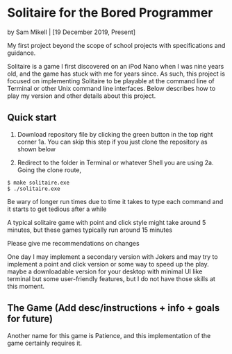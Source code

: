 # Solitaire for the Bored Programmer
by Sam Mikell | [19 December 2019, Present]

My first project beyond the scope of school projects with specifications and guidance.

Solitaire is a game I first discovered on an iPod Nano when I was nine years old, and the game has stuck with me for years since.
As such, this project is focused on implementing Solitaire to be playable at the command line of Terminal or other Unix command line interfaces. Below describes how to play my version and other details about this project.

## Quick start
1. Download repository file by clicking the green button in the top right corner
        1a. You can skip this step if you just clone the repository as shown below

2. Redirect to the folder in Terminal or whatever Shell you are using
        2a. Going the clone route, 

```console
$ make solitaire.exe
$ ./solitaire.exe
```

Be wary of longer run times due to time it takes to type each command and it starts to get tedious after a while

A typical solitaire game with point and click style might take around 5 minutes, but these games typically run around 15 minutes

Please give me recommendations on changes

One day I may implement a secondary version with Jokers and may try to implement a point and click version or some way to speed up the play. maybe a downloadable version for your desktop with minimal UI like terminal but some user-friendly features, but I do not have those skills at this moment.

## The Game (Add desc/instructions + info + goals for future)

Another name for this game is Patience, and this implementation of the game certainly requires it.
